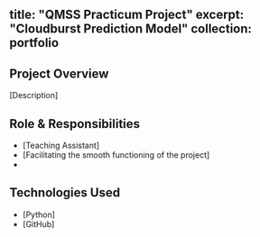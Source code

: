 title: "QMSS Practicum Project"
excerpt: "Cloudburst Prediction Model"
collection: portfolio
---

## Project Overview
[Description]

## Role & Responsibilities
- [Teaching Assistant]
- [Facilitating the smooth functioning of the project]
- 

## Technologies Used
- [Python]
- [GitHub]

